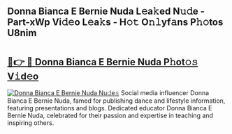 ## Donna Bianca E Bernie Nuda L𝚎a𝚔ed N𝚞𝚍e - Part-xWp Vi𝚍𝚎o L𝚎a𝚔s - H𝚘𝚝 O𝚗𝚕yf𝚊ns P𝚑𝚘tos U8nim

# <h2><a href="http://kf2x3v.oniu.top/?m=Donna+Bianca+E+Bernie+Nuda">🔗👉 🔴 Donna Bianca E Bernie Nuda P𝚑ot𝚘𝚜 V𝚒d𝚎o</a></h2>

[![Donna Bianca E Bernie Nuda Nu𝚍e𝚜](https://i.imgur.com/0qMVB7G.gif)](http://kf2x3v.oniu.top/?m=Donna+Bianca+E+Bernie+Nuda)
Social media influencer Donna Bianca E Bernie Nuda, famed for publishing dance and lifestyle information, featuring presentations and blogs. Dedicated educator Donna Bianca E Bernie Nuda, celebrated for their passion and expertise in teaching and inspiring others.  
